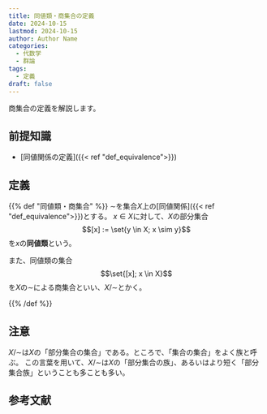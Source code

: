 ```yaml
---
title: 同値類・商集合の定義
date: 2024-10-15
lastmod: 2024-10-15
author: Author Name
categories:
  - 代数学
  - 群論
tags:
  - 定義
draft: false
---
```


商集合の定義を解説します。

<!--more-->

## 前提知識

- [同値関係の定義]({{< ref "def_equivalence">}})

## 定義

{{% def "同値類・商集合" %}}
$\sim$を集合$X$上の[同値関係]({{< ref "def_equivalence">}})とする。
$x \in X$に対して、$X$の部分集合
$$[x] := \set{y \in X; x \sim y}$$
を$x$の**同値類**という。

また、同値類の集合
$$\set{[x]; x \in X}$$
を$X$の$\sim$による商集合といい、$X/\sim$とかく。

{{% /def %}}

## 注意

$X/\sim$は$X$の「部分集合の集合」である。ところで、「集合の集合」をよく族と呼ぶ。
この言葉を用いて、$X/\sim$は$X$の「部分集合の族」、あるいはより短く「部分集合族」ということも多ことも多い。

## 参考文献
